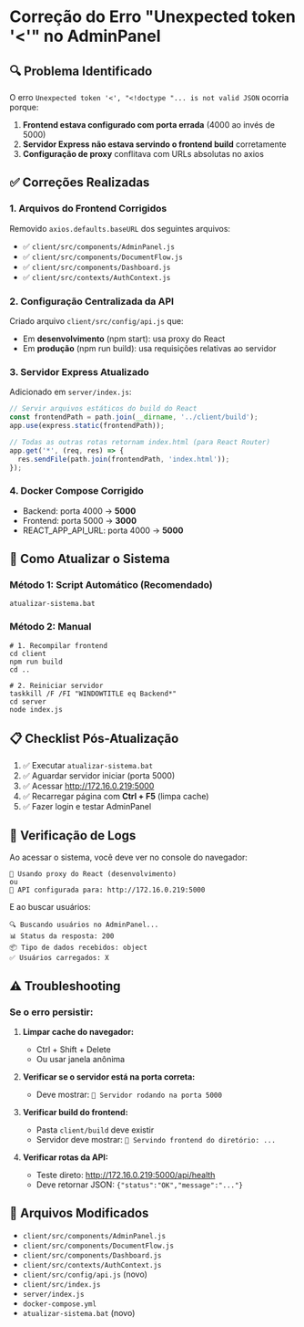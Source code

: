# Correção do Erro "Unexpected token '<'" no AdminPanel

## 🔍 Problema Identificado

O erro `Unexpected token '<', "<!doctype "... is not valid JSON` ocorria porque:

1. **Frontend estava configurado com porta errada** (4000 ao invés de 5000)
2. **Servidor Express não estava servindo o frontend build** corretamente
3. **Configuração de proxy** conflitava com URLs absolutas no axios

## ✅ Correções Realizadas

### 1. Arquivos do Frontend Corrigidos

Removido `axios.defaults.baseURL` dos seguintes arquivos:
- ✅ `client/src/components/AdminPanel.js`
- ✅ `client/src/components/DocumentFlow.js`
- ✅ `client/src/components/Dashboard.js`
- ✅ `client/src/contexts/AuthContext.js`

### 2. Configuração Centralizada da API

Criado arquivo `client/src/config/api.js` que:
- Em **desenvolvimento** (npm start): usa proxy do React
- Em **produção** (npm run build): usa requisições relativas ao servidor

### 3. Servidor Express Atualizado

Adicionado em `server/index.js`:
```javascript
// Servir arquivos estáticos do build do React
const frontendPath = path.join(__dirname, '../client/build');
app.use(express.static(frontendPath));

// Todas as outras rotas retornam index.html (para React Router)
app.get('*', (req, res) => {
  res.sendFile(path.join(frontendPath, 'index.html'));
});
```

### 4. Docker Compose Corrigido

- Backend: porta 4000 → **5000**
- Frontend: porta 5000 → **3000**
- REACT_APP_API_URL: porta 4000 → **5000**

## 🚀 Como Atualizar o Sistema

### Método 1: Script Automático (Recomendado)

```batch
atualizar-sistema.bat
```

### Método 2: Manual

```batch
# 1. Recompilar frontend
cd client
npm run build
cd ..

# 2. Reiniciar servidor
taskkill /F /FI "WINDOWTITLE eq Backend*"
cd server
node index.js
```

## 📋 Checklist Pós-Atualização

1. ✅ Executar `atualizar-sistema.bat`
2. ✅ Aguardar servidor iniciar (porta 5000)
3. ✅ Acessar http://172.16.0.219:5000
4. ✅ Recarregar página com **Ctrl + F5** (limpa cache)
5. ✅ Fazer login e testar AdminPanel

## 🔧 Verificação de Logs

Ao acessar o sistema, você deve ver no console do navegador:
```
🔧 Usando proxy do React (desenvolvimento)
ou
🔧 API configurada para: http://172.16.0.219:5000
```

E ao buscar usuários:
```
🔍 Buscando usuários no AdminPanel...
📊 Status da resposta: 200
📦 Tipo de dados recebidos: object
✅ Usuários carregados: X
```

## ⚠️ Troubleshooting

### Se o erro persistir:

1. **Limpar cache do navegador:**
   - Ctrl + Shift + Delete
   - Ou usar janela anônima

2. **Verificar se o servidor está na porta correta:**
   - Deve mostrar: `🚀 Servidor rodando na porta 5000`

3. **Verificar build do frontend:**
   - Pasta `client/build` deve existir
   - Servidor deve mostrar: `📁 Servindo frontend do diretório: ...`

4. **Verificar rotas da API:**
   - Teste direto: http://172.16.0.219:5000/api/health
   - Deve retornar JSON: `{"status":"OK","message":"..."}`

## 📝 Arquivos Modificados

- `client/src/components/AdminPanel.js`
- `client/src/components/DocumentFlow.js`
- `client/src/components/Dashboard.js`
- `client/src/contexts/AuthContext.js`
- `client/src/config/api.js` (novo)
- `client/src/index.js`
- `server/index.js`
- `docker-compose.yml`
- `atualizar-sistema.bat` (novo)


